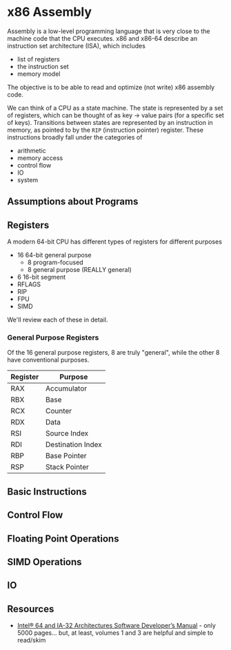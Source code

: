 # x86 Assembly

Assembly is a low-level programming language that is very close to the machine code that the CPU executes. x86 and x86-64 describe an instruction set architecture (ISA), which includes

- list of registers
- the instruction set
- memory model

The objective is to be able to read and optimize (not write) x86 assembly code.

We can think of a CPU as a state machine. The state is represented by a set of registers, which can be thought of as key -> value pairs (for a specific set of keys). Transitions between states are represented by an instruction in memory, as pointed to by the `RIP` (instruction pointer) register. These instructions broadly fall under the categories of

- arithmetic
- memory access
- control flow
- IO
- system

## Assumptions about Programs

## Registers

A modern 64-bit CPU has different types of registers for different purposes

- 16 64-bit general purpose
  - 8 program-focused
  - 8 general purpose (REALLY general)
- 6 16-bit segment
- RFLAGS
- RIP
- FPU
- SIMD

We'll review each of these in detail.

### General Purpose Registers

Of the 16 general purpose registers, 8 are truly "general", while the other 8 have conventional purposes.

| Register | Purpose           |
| -------- | ----------------- |
| RAX      | Accumulator       |
| RBX      | Base              |
| RCX      | Counter           |
| RDX      | Data              |
| RSI      | Source Index      |
| RDI      | Destination Index |
| RBP      | Base Pointer      |
| RSP      | Stack Pointer     |

## Basic Instructions

## Control Flow

## Floating Point Operations

## SIMD Operations

## IO

## Resources

- [Intel® 64 and IA-32 Architectures Software Developer’s Manual](https://www.intel.com/content/www/us/en/developer/articles/technical/intel-sdm.html) - only 5000 pages... but, at least, volumes 1 and 3 are helpful and simple to read/skim
